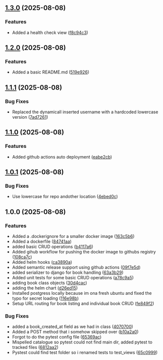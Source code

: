 ## [1.3.0](https://github.com/LPavlovicCCT/capstone/compare/v1.2.0...v1.3.0) (2025-08-08)

### Features

* Added a health check view ([f8c94c3](https://github.com/LPavlovicCCT/capstone/commit/f8c94c3a6757ae0476478de3345e543218679a06))

## [1.2.0](https://github.com/LPavlovicCCT/capstone/compare/v1.1.1...v1.2.0) (2025-08-08)

### Features

* Added a basic README.md ([519e926](https://github.com/LPavlovicCCT/capstone/commit/519e9263202222b439a502d87ba2fd919c7440ac))

## [1.1.1](https://github.com/LPavlovicCCT/capstone/compare/v1.1.0...v1.1.1) (2025-08-08)

### Bug Fixes

* Replaced the dynamicall inserted username with a hardcoded lowercase version ([7ad7261](https://github.com/LPavlovicCCT/capstone/commit/7ad7261666319be6275edc32d45e559e18266a34))

## [1.1.0](https://github.com/LPavlovicCCT/capstone/compare/v1.0.1...v1.1.0) (2025-08-08)

### Features

* Added github actions auto deployment ([eabe2cb](https://github.com/LPavlovicCCT/capstone/commit/eabe2cb84c1a8de3da660656f9bff85c8c518a01))

## [1.0.1](https://github.com/LPavlovicCCT/capstone/compare/v1.0.0...v1.0.1) (2025-08-08)

### Bug Fixes

* Use lowercase for repo andother location ([4ebed0c](https://github.com/LPavlovicCCT/capstone/commit/4ebed0c7e0ba966432f67edccf417160f5ceb0f9))

## 1.0.0 (2025-08-08)

### Features

* Added a .dockerignore for a smaller docker image ([163c5b6](https://github.com/LPavlovicCCT/capstone/commit/163c5b6632aba25e72549fdf9bff5abf71e027d3))
* Added a dockerfile ([84741aa](https://github.com/LPavlovicCCT/capstone/commit/84741aadc185daae6f298825cf7ff2c91c05f580))
* added basic CRUD operations ([b4117a6](https://github.com/LPavlovicCCT/capstone/commit/b4117a6815240ceadc434513b9a84df9d7870cd2))
* Added gihub workflow for pushing the docker image to githubs registry ([108ca7c](https://github.com/LPavlovicCCT/capstone/commit/108ca7c92d52ce6f81179d560efe9dad49d3339f))
* Added helm hooks ([ca3890a](https://github.com/LPavlovicCCT/capstone/commit/ca3890aa10fd5a5d926251dce7b4bc2a32ea3790))
* Added semantic release support using github actions ([09f7e5d](https://github.com/LPavlovicCCT/capstone/commit/09f7e5d4b770406a4221f4627307fbd4362019df))
* added serializer to django for book handling ([63a3b29](https://github.com/LPavlovicCCT/capstone/commit/63a3b291ae68f03414cf1f9c709e0e82d7b515dd))
* Added unit tests for some basic CRUD operations ([a78c9a5](https://github.com/LPavlovicCCT/capstone/commit/a78c9a5f567fc6095359a3d0de83991d80e54eb7))
* adding book class objects ([30d4cac](https://github.com/LPavlovicCCT/capstone/commit/30d4cac0340753325f08c93a575b3b6ef4ae0633))
* adding the helm chart ([d26ed15](https://github.com/LPavlovicCCT/capstone/commit/d26ed15fd2caecc4e0037012a7cf21f2c067a456))
* Installed postgress locally because im ona  fresh ubuntu and fixed the typo for secret loading ([116e98b](https://github.com/LPavlovicCCT/capstone/commit/116e98ba057cea686912fc565273c867616bd4a7))
* Setup URL routing for book listing and individual book CRUD ([fe849f2](https://github.com/LPavlovicCCT/capstone/commit/fe849f297ecca7c1bacca47be3409a3db12f1cbc))

### Bug Fixes

* added a book_created_at field as we had in class ([4070700](https://github.com/LPavlovicCCT/capstone/commit/407070015c8a48dfb92407713372ad802a2cc0fc))
* Added a POST method that i somehow skipped over ([b10a2a0](https://github.com/LPavlovicCCT/capstone/commit/b10a2a0ff78de9080cbbeacf7c77696ef5eed5ac))
* Forgot to do the pytest config file ([65369ac](https://github.com/LPavlovicCCT/capstone/commit/65369ac276ba6c7c7e0e695f18b4c834a8329067))
* Mispelled catalogue so pytest could not find main dir, added pytest to tracked files ([6812aa2](https://github.com/LPavlovicCCT/capstone/commit/6812aa23cff307e29eabf23d4a19238903409997))
* Pystest could find test folder so i renamed tests to test_views ([65c0999](https://github.com/LPavlovicCCT/capstone/commit/65c0999ceec156c7e0cfaffeaf4285f2ff2aa5ba))
